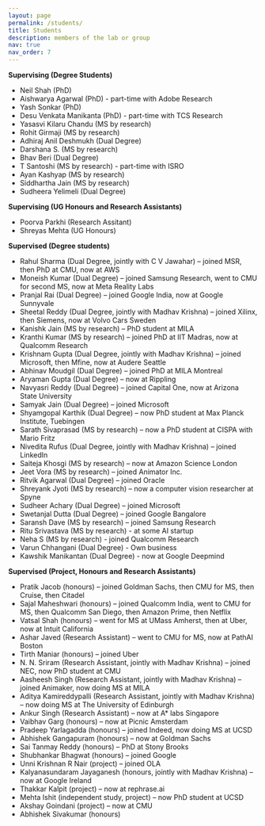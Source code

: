```yaml
---
layout: page
permalink: /students/
title: Students
description: members of the lab or group
nav: true
nav_order: 7
---
```


**Supervising (Degree Students)**
  - Neil Shah (PhD)
  - Aishwarya Agarwal (PhD) - part-time with Adobe Research
  - Yash Sonkar (PhD)
  - Desu Venkata Manikanta (PhD) - part-time with TCS Research
  - Yasasvi Kilaru Chandu (MS by research)
  - Rohit Girmaji (MS by research)
  - Adhiraj Anil Deshmukh (Dual Degree)
  - Darshana S. (MS by research)
  - Bhav Beri (Dual Degree)
  - T Santoshi (MS by research) - part-time with ISRO
  - Ayan Kashyap (MS by research)
  - Siddhartha Jain (MS by research)
  - Sudheera Yelimeli (Dual Degree)

  **Supervising (UG Honours and Research Assistants)**
  - Poorva Parkhi (Research Assitant)
  - Shreyas Mehta (UG Honours)

  **Supervised (Degree students)**
  - Rahul Sharma (Dual Degree, jointly with C V Jawahar) – joined MSR, then PhD at CMU, now at AWS  
  - Moneish Kumar (Dual Degree) – joined Samsung Research, went to CMU for second MS, now at Meta Reality Labs  
  - Pranjal Rai (Dual Degree) – joined Google India, now at Google Sunnyvale  
  - Sheetal Reddy (Dual Degree, jointly with Madhav Krishna) – joined Xilinx, then Siemens, now at Volvo Cars Sweden  
  - Kanishk Jain (MS by research) – PhD student at MILA  
  - Kranthi Kumar (MS by research) – joined PhD at IIT Madras, now at Qualcomm Research  
  - Krishnam Gupta (Dual Degree, jointly with Madhav Krishna) – joined Microsoft, then Mfine, now at Audere Seattle  
  - Abhinav Moudgil (Dual Degree) – joined PhD at MILA Montreal  
  - Aryaman Gupta (Dual Degree) – now at Rippling  
  - Navyasri Reddy (Dual Degree) – joined Capital One, now at Arizona State University  
  - Samyak Jain (Dual Degree) – joined Microsoft  
  - Shyamgopal Karthik (Dual Degree) – now PhD student at Max Planck Institute, Tuebingen  
  - Sarath Sivaprasad (MS by research) – now a PhD student at CISPA with Mario Fritz  
  - Nivedita Rufus (Dual Degree, jointly with Madhav Krishna) – joined LinkedIn  
  - Saiteja Khosgi (MS by research) – now at Amazon Science London  
  - Jeet Vora (MS by research) – joined Animator Inc.  
  - Ritvik Agarwal (Dual Degree) – joined Oracle  
  - Shreyank Jyoti (MS by research) – now a computer vision researcher at Spyne  
  - Sudheer Achary (Dual Degree) – joined Microsoft  
  - Swetanjal Dutta (Dual Degree) – joined Google Bangalore  
  - Saransh Dave (MS by research) – joined Samsung Research  
  - Ritu Srivastava (MS by research) - at some AI startup
  - Neha S (MS by research) - joined Qualcomm Research
  - Varun Chhangani (Dual Degree) - Own business
  - Kawshik Manikantan (Dual Degree) - now at Google Deepmind

 **Supervised (Project, Honours and Research Assistants)**
- Pratik Jacob (honours) – joined Goldman Sachs, then CMU for MS, then Cruise, then Citadel
- Sajal Maheshwari (honours) – joined Qualcomm India, went to CMU for MS, then Qualcomm San Diego, then Amazon Prime, then Netflix  
- Vatsal Shah (honours) – went for MS at UMass Amherst, then at Uber, now at Intuit California  
- Ashar Javed (Research Assistant) – went to CMU for MS, now at PathAI Boston  
- Tirth Maniar (honours) – joined Uber  
- N. N. Sriram (Research Assistant, jointly with Madhav Krishna) – joined NEC, now PhD student at CMU  
- Aasheesh Singh (Research Assistant, jointly with Madhav Krishna) – joined Animaker, now doing MS at MILA  
- Aditya Kamireddypalli (Research Assistant, jointly with Madhav Krishna) – now doing MS at The University of Edinburgh  
- Ankur Singh (Research Assistant) – now at A* labs Singapore  
- Vaibhav Garg (honours) – now at Picnic Amsterdam  
- Pradeep Yarlagadda (honours) – joined Indeed, now doing MS at UCSD  
- Abhishek Gangapuram (honours) – now at Goldman Sachs  
- Sai Tanmay Reddy (honours) – PhD at Stony Brooks  
- Shubhankar Bhagwat (honours) – joined Google  
- Unni Krishnan R Nair (project) – joined OLA  
- Kalyanasundaram Jayaganesh (honours, jointly with Madhav Krishna) – now at Google Ireland  
- Thakkar Kalpit (project) – now at rephrase.ai  
- Mehta Ishit (independent study, project) – now PhD student at UCSD 
- Akshay Goindani (project) – now at CMU  
- Abhishek Sivakumar (honours)  
  
